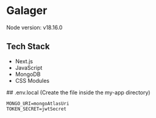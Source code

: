 # Galager

Node version: v18.16.0

## Tech Stack
- Next.js
- JavaScript
- MongoDB
- CSS Modules

## .env.local (Create the file inside the my-app directory)
```
MONGO_URI=mongoAtlasUri
TOKEN_SECRET=jwtSecret
```